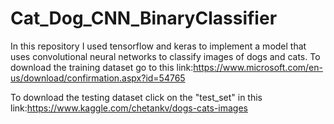 # Cat_Dog_CNN_BinaryClassifier
In this repository I used tensorflow and keras to implement a model that uses convolutional neural networks to classify images of dogs and cats.
To download the training dataset go to this link:https://www.microsoft.com/en-us/download/confirmation.aspx?id=54765

To download the testing dataset click on the "test_set" in this link:https://www.kaggle.com/chetankv/dogs-cats-images
